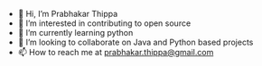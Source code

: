 - 👋 Hi, I’m Prabhakar Thippa
- 👀 I’m interested in contributing to open source
- 🌱 I’m currently learning python
- 💞️ I’m looking to collaborate on Java and Python based projects
- 📫 How to reach me at prabhakar.thippa@gmail.com

<!---
prabhakarthippa/prabhakarthippa is a ✨ special ✨ repository because its `README.md` (this file) appears on your GitHub profile.
You can click the Preview link to take a look at your changes.
--->
